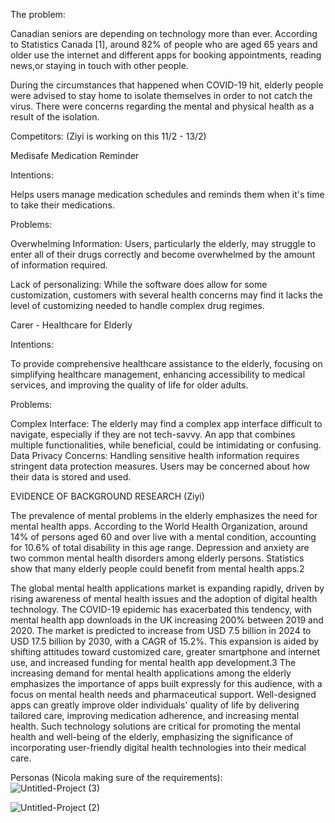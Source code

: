 The problem: 

Canadian seniors are depending on technology more than ever. According to Statistics Canada [1], around 82% of people who are aged 65 years and older use the internet and different apps for booking appointments, reading news,or staying in touch with other people. 

During the circumstances that happened when COVID-19 hit, elderly people were advised to stay home to isolate themselves in order to not catch the virus. There were concerns regarding the mental and physical health as a result of the isolation. 

Competitors: (Ziyi is working on this 11/2 - 13/2)

Medisafe Medication Reminder 

Intentions:

Helps users manage medication schedules and reminds them when it's time to take their medications.

Problems:

Overwhelming Information: Users, particularly the elderly, may struggle to enter all of their drugs correctly and become overwhelmed by the amount of information required.

Lack of personalizing: While the software does allow for some customization, customers with several health concerns may find it lacks the level of customizing needed to handle complex drug regimes. 

Carer - Healthcare for Elderly

Intentions:

To provide comprehensive healthcare assistance to the elderly, focusing on simplifying healthcare management, enhancing accessibility to medical services, and improving the quality of life for older adults.

Problems:

Complex Interface: The elderly may find a complex app interface difficult to navigate, especially if they are not tech-savvy. An app that combines multiple functionalities, while beneficial, could be intimidating or confusing.
Data Privacy Concerns: Handling sensitive health information requires stringent data protection measures. Users may be concerned about how their data is stored and used.



EVIDENCE OF BACKGROUND RESEARCH (Ziyi)

The prevalence of mental problems in the elderly emphasizes the need for mental health apps. According to the World Health Organization, around 14% of persons aged 60 and over live with a mental condition, accounting for 10.6% of total disability in this age range. Depression and anxiety are two common mental health disorders among elderly persons. Statistics show that many elderly people could benefit from mental health apps.2

The global mental health applications market is expanding rapidly, driven by rising awareness of mental health issues and the adoption of digital health technology. The COVID-19 epidemic has exacerbated this tendency, with mental health app downloads in the UK increasing 200% between 2019 and 2020. The market is predicted to increase from USD 7.5 billion in 2024 to USD 17.5 billion by 2030, with a CAGR of 15.2%. This expansion is aided by shifting attitudes toward customized care, greater smartphone and internet use, and increased funding for mental health app development.3
The increasing demand for mental health applications among the elderly emphasizes the importance of apps built expressly for this audience, with a focus on mental health needs and pharmaceutical support. Well-designed apps can greatly improve older individuals' quality of life by delivering tailored care, improving medication adherence, and increasing mental health. Such technology solutions are critical for promoting the mental health and well-being of the elderly, emphasizing the significance of incorporating user-friendly digital health technologies into their medical care.


Personas (Nicola making sure of the requirements): 
<img width = 50px>
![Untitled-Project (3)](https://github.com/Nicola-Bdewi/Nicola-Bdewi.github.io/assets/74018961/ced26ee2-d989-4e3c-a014-24a48abdd45e)
</img>




![Untitled-Project (2)](https://github.com/Nicola-Bdewi/Nicola-Bdewi.github.io/assets/74018961/9a60c611-18fd-4260-b081-d872aca81606)
